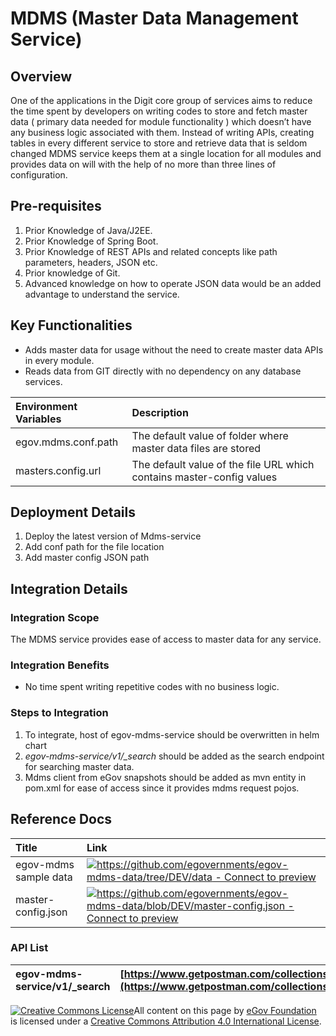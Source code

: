 # MDMS \(Master Data Management Service\)

## Overview

One of the applications in the Digit core group of services aims to reduce the time spent by developers on writing codes to store and fetch master data \( primary data needed for module functionality \) which doesn’t have any business logic associated with them. Instead of writing APIs, creating tables in every different service to store and retrieve data that is seldom changed MDMS service keeps them at a single location for all modules and provides data on will with the help of no more than three lines of configuration.

## **Pre-requisites**

1. Prior Knowledge of Java/J2EE.
2. Prior Knowledge of Spring Boot.
3. Prior Knowledge of REST APIs and related concepts like path parameters, headers, JSON etc.
4. Prior knowledge of Git.
5. Advanced knowledge on how to operate JSON data would be an added advantage to understand the service.

## **Key Functionalities**

* Adds master data for usage without the need to create master data APIs in every module.
* Reads data from GIT directly with no dependency on any database services.

| **Environment Variables** | **Description** |
| :--- | :--- |
| egov.mdms.conf.path | The default value of folder where master data files are stored |
| masters.config.url | The default value of the file URL which contains master-config values |

## Deployment Details <a id="Deployment-Details"></a>

1. Deploy the latest version of Mdms-service
2. Add conf path for the file location
3. Add master config JSON path

## **Integration Details**

### Integration Scope <a id="Integration-Scope"></a>

The MDMS service provides ease of access to master data for any service.

### Integration Benefits <a id="Integration-Benefits"></a>

* No time spent writing repetitive codes with no business logic.

### Steps to Integration <a id="Steps-to-Integration"></a>

1. To integrate, host of egov-mdms-service should be overwritten in helm chart
2. _egov-mdms-service/v1/\_search_ should be added as the search endpoint for searching master data.
3. Mdms client from eGov snapshots should be added as mvn entity in pom.xml for ease of access since it provides mdms request pojos.

## Reference Docs

| Title | Link |
| :--- | :--- |
| egov-mdms sample data | [![](https://github.githubassets.com/favicon.ico)https://github.com/egovernments/egov-mdms-data/tree/DEV/data - Connect to preview](https://github.com/egovernments/egov-mdms-data/tree/DEV/data) |
| master-config.json | [![](https://github.githubassets.com/favicon.ico)https://github.com/egovernments/egov-mdms-data/blob/DEV/master-config.json - Connect to preview](https://github.com/egovernments/egov-mdms-data/blob/DEV/master-config.json) |

### API List <a id="API-List"></a>

| egov-mdms-service/v1/\_search | [https://www.getpostman.com/collections/fcc9a71375b674de1308](https://www.getpostman.com/collections/fcc9a71375b674de1308) |
| :--- | :--- |


[![Creative Commons License](https://i.creativecommons.org/l/by/4.0/80x15.png)](http://creativecommons.org/licenses/by/4.0/)All content on this page by [eGov Foundation ](https://egov.org.in/)is licensed under a [Creative Commons Attribution 4.0 International License](http://creativecommons.org/licenses/by/4.0/).

